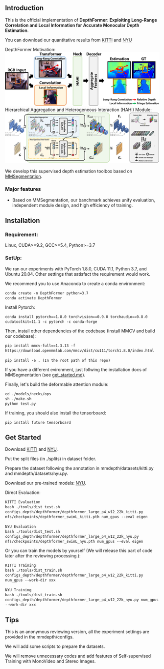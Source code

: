 ## Introduction



This is the official implementation of **DepthFormer: Exploiting Long-Range Correlation and Local Information for Accurate Monocular Depth Estimation**.

You can download our quantitative results from [KITTI](https://drive.google.com/file/d/1N1H12Wj4HrDT0b4TCGwNzsQ8BsK6mtOD/view?usp=sharing) and [NYU](https://drive.google.com/file/d/1N1H12Wj4HrDT0b4TCGwNzsQ8BsK6mtOD/view?usp=sharing)

DepthFormer Motivation:
![demo image](resources/teaser_v2.png)
Hierarchical Aggregation and Heterogeneous Interaction (HAHI) Module:
![demo image](resources/HAHI_v4.png)

We develop this supervised depth estimation toolbox based on [MMSegmentation](https://github.com/open-mmlab/mmsegmentation).

### Major features

- Based on MMSegmentation, our banchmark achieves unify evaluation, independent module design, and high efficiency of training. 

## Installation

### Requirement:
Linux, CUDA>=9.2, GCC>=5.4, Python>=3.7

### SetUp:
We ran our experiments with PyTorch 1.8.0, CUDA 11.1, Python 3.7, and Ubuntu 20.04. Other settings that satisfact the requirement would work.

We recommend you to use Anaconda to create a conda environment:

```shell
conda create -n DepthFormer python=3.7
conda activate DepthFormer
```

Install Pytorch:
```shell
conda install pytorch==1.8.0 torchvision==0.9.0 torchaudio==0.8.0 cudatoolkit=11.1 -c pytorch -c conda-forge
```

Then, install other dependencies of the codebase (Install MMCV and build our codebase):
```shell
pip install mmcv-full==1.3.13 -f https://download.openmmlab.com/mmcv/dist/cu111/torch1.8.0/index.html

pip install -e . (In the root path of this repo)
```
If you have a different evironment, just follwing the installation docs of MMSegmentation (see [get_started.md](docs/get_started.md)).

Finally, let's build the deformable attention module:
```shell
cd ./models/necks/ops
sh ./make.sh
python test.py
```

If training, you should also install the tensorboard:
```shell
pip install future tensorboard
```

## Get Started
Download [KITTI](http://www.cvlibs.net/datasets/kitti/eval_depth.php?benchmark=depth_prediction) and [NYU](https://github.com/cogaplex-bts/bts/tree/master/pytorch).

Put the split files (in ./splits) in dataset folder.

Prepare the dataset following the annotation in mmdepth/datasets/kitti.py and mmdepth/datasets/nyu.py.

Download our pre-trained models: [NYU](https://drive.google.com/file/d/18nrWkj19ORnJqJdylAsE2tx1BEEzuMCm/view?usp=sharing).

<!-- [KITTI](https://drive.google.com/file/d/1I3z8zuDdEjrI1eP34xKVDAnGqbnTdPRi/view?usp=sharing) -->

Direct Evaluation:
```shell
KITTI Evaluation
bash ./tools/dist_test.sh configs_depth/depthformer/depthformer_large_p4_w12_22k_kitti.py nfs/checkpoints/depthformer_swinL_kitti.pth num_gpus --eval eigen

NYU Evaluation
bash ./tools/dist_test.sh configs_depth/depthformer/depthformer_large_p4_w12_22k_nyu.py nfs/checkpoints/depthformer_swinL_nyu.pth num_gpus --eval eigen
```

Or you can train the models by yourself (We will release this part of code later after the reviewing processing.):
```shell
KITTI Training
bash ./tools/dist_train.sh configs_depth/depthformer/depthformer_large_p4_w12_22k_kitti.py num_gpus --work-dir xxx

NYU Training
bash ./tools/dist_train.sh configs_depth/depthformer/depthformer_large_p4_w12_22k_nyu.py num_gpus --work-dir xxx
```

## Tips
This is an anonymous reviewing version, all the experiment settings are provided in the mmdepth/configs.

We will add some scripts to prepare the datasets.

We will remove unnecessary codes and add features of Self-supervised Training with MonoVideo and Stereo Images.
